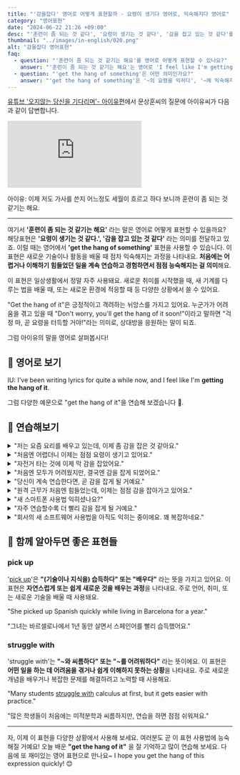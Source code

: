 ```yaml
---
title: "'감을잡다' 영어로 어떻게 표현할까 - 요령이 생기다 영어로, 익숙해지다 영어로"
category: "영어표현"
date: "2024-06-22 21:26 +09:00"
desc: "'훈련이 좀 되는 것 같다', '요령이 생기는 것 같다', '감을 잡고 있는 것 같다'를 영어로 어떻게 표현하면 좋을까요? '가사를 쓰는 요령이 생기는 것 같아요', '이제 조금 감을 잡은 것 같아요' 등을 영어로 표현하는 법을 배워봅시다. 다양한 예문을 통해서 연습하고 본인의 표현으로 만들어 보세요."
thumbnail: "../images/in-english/020.png"
alt: "감을잡다 영어표현"
faq:
  - question: "'훈련이 좀 되는 것 같기는 해요'를 영어로 어떻게 표현할 수 있나요?"
    answer: "'훈련이 좀 되는 것 같기는 해요'는 영어로 'I feel like I'm getting the hang of it'으로 표현할 수 있습니다. 이 표현은 '요령이 생기는 것 같다' 또는 '감을 잡고 있는 것 같다'라는 의미를 전달합니다."
  - question: "'get the hang of something'은 어떤 의미인가요?"
    answer: "'get the hang of something'은 '~의 요령을 익히다', '~에 익숙해지다', '~의 감을 잡다'라는 의미입니다. 이 표현은 어떤 일이나 기술을 배우는 과정에서 점차 능숙해지고 있음을 나타낼 때 사용됩니다."
---
```


[유튜브 '오지않는 당신을 기다리며'- 아이유편](https://www.youtube.com/watch?v=dNSAuAwHu_U&t=1156s)에서 문상훈씨의 질문에 아이유씨가 다음과 같이 답변합니다.

<iframe class="youtube" src="https://www.youtube.com/embed/dNSAuAwHu_U?si=TSwAyjmuIjprhW0n&amp;start=1156" title="YouTube video player" frameborder="0" allow="accelerometer; autoplay; clipboard-write; encrypted-media; gyroscope; picture-in-picture; web-share" referrerpolicy="strict-origin-when-cross-origin" allowfullscreen></iframe>

아이유: 이제 저도 가사를 쓴지 어느정도 세월이 흐르고 하다 보니까 훈련이 좀 되는 것 같기는 해요.

---

여기서 **'훈련이 좀 되는 것 같기는 해요'** 라는 말은 영어로 어떻게 표현할 수 있을까요? 해당표현은 **'요령이 생기는 것 같다.', '감을 잡고 있는 것 같다'** 라는 의미를 전달하고 있죠. 이럴 때는 영어에서 **'get the hang of something'** 표현을 사용할 수 있습니다. 이 표현은 새로운 기술이나 활동을 배울 때 점차 익숙해지는 과정을 나타내요. **처음에는 어렵거나 이해하기 힘들었던 일을 계속 연습하고 경험하면서 점점 능숙해지는 걸 의미**해요.

이 표현은 일상생활에서 정말 자주 사용돼요. 새로운 취미를 시작했을 때, 새 기계를 다루는 법을 배울 때, 또는 새로운 환경에 적응할 때 등 다양한 상황에서 쓸 수 있어요.

"Get the hang of it"은 긍정적이고 격려하는 뉘앙스를 가지고 있어요. 누군가가 어려움을 겪고 있을 때 "Don't worry, you'll get the hang of it soon!"이라고 말하면 "걱정 마, 곧 요령을 터득할 거야!"라는 의미로, 상대방을 응원하는 말이 되죠.

그럼 아이유의 말을 영어로 살펴봅시다!

<script async src="https://pagead2.googlesyndication.com/pagead/js/adsbygoogle.js?client=ca-pub-1465612013356152"
     crossorigin="anonymous"></script>
<!-- engple-horizontal-ad -->

<ins class="adsbygoogle"
     style="display:block"
     data-ad-client="ca-pub-1465612013356152"
     data-ad-slot="2106896038"
     data-ad-format="auto"
     data-full-width-responsive="true"></ins>

<script>
     (adsbygoogle = window.adsbygoogle || []).push({});
</script>

## 📖 영어로 보기

IU: I've been writing lyrics for quite a while now, and I feel like I'm **getting the hang of it**.

그럼 다양한 예문으로 "get the hang of it"을 연습해 보겠습니다 🚀.

## 💬 연습해보기

<details>
<summary>"저는 요즘 요리를 배우고 있는데, 이제 좀 감을 잡은 것 같아요."</summary>
<span>"I've been learning to cook lately, and I feel like I'm getting the hang of it."</span>
</details>

<details>
<summary>"처음엔 어렵더니 이제는 점점 요령이 생기고 있어요."</summary>
<span>"It was <a href="/blog/in-english/183.tough/">tough</a> <a href="/blog/in-english/184.at-first/">at first</a>, but I'm gradually getting the hang of it."</span>
</details>

<details>
<summary>"자전거 타는 것에 이제 막 감을 잡았어요."</summary>
<span>"I've just now gotten the hang of riding a bike."</span>
</details>

<details>
<summary>"처음엔 모두가 어려웠지만, 결국엔 감을 잡게 되었어요."</summary>
<span>"Everyone found it difficult <a href="/blog/in-english/184.at-first/">at first</a>, but eventually, we all got the hang of it."</span>
</details>

<details>
<summary>"당신이 계속 연습한다면, 곧 감을 잡게 될 거예요."</summary>
<span>"If you keep practicing, you'll get the hang of it soon."</span>
</details>

<details>
<summary>"원격 근무가 처음엔 힘들었는데, 이제는 점점 감을 잡아가고 있어요."</summary>
<span>"Working remotely was challenging <a href="/blog/in-english/184.at-first/">at first</a>, but I'm gradually getting the hang of it."</span>
</details>

<details>
<summary>"새 스마트폰 사용법 익히셨나요?"</summary>
<span>"Have you gotten the hang of your new smartphone yet?"</span>
</details>

<details>
<summary>"자주 연습할수록 더 빨리 감을 잡게 될 거예요."</summary>
<span>"The more you practice, the faster you'll get the hang of it."</span>
</details>

<details>
<summary>"회사의 새 소프트웨어 사용법을 아직도 익히는 중이에요. 꽤 복잡하네요."</summary>
<span>"I'm still trying to get the hang of this new software at work. It's pretty complicated."</span>
</details>

## 🤝 함께 알아두면 좋은 표현들

### pick up

'[pick up](/blog/in-english/178.pick-up/)'은 **"(기술이나 지식을) 습득하다" 또는 "배우다"** 라는 뜻을 가지고 있어요. 이 표현은 **자연스럽게 또는 쉽게 새로운 것을 배우는 과정**을 나타내요. 주로 언어, 취미, 또는 새로운 기술을 배울 때 사용돼요.

"She picked up Spanish quickly while living in Barcelona for a year."

"그녀는 바르셀로나에서 1년 동안 살면서 스페인어를 빨리 습득했어요."

### struggle with

'struggle with'는 **"~와 씨름하다" 또는 "~를 어려워하다"** 라는 뜻이에요. 이 표현은 **어떤 일을 하는 데 어려움을 겪거나 쉽게 이해하지 못하는 상황**을 나타내요. 주로 새로운 개념을 배우거나 복잡한 문제를 해결하려고 노력할 때 사용해요.

"Many students [struggle with](/blog/잘-안돼-영어표현/) calculus at first, but it gets easier with practice."

"많은 학생들이 처음에는 미적분학과 씨름하지만, 연습을 하면 점점 쉬워져요."

---

자, 이제 이 표현을 다양한 상황에서 사용해 보세요. 여러분도 곧 이 표현 사용법에 능숙해질 거예요! 오늘 배운 **"get the hang of it"** 을 잘 기억하고 많이 연습해 보세요. 다음에 또 재미있는 영어 표현으로 만나요~ I hope you get the hang of this expression quickly! 😊
